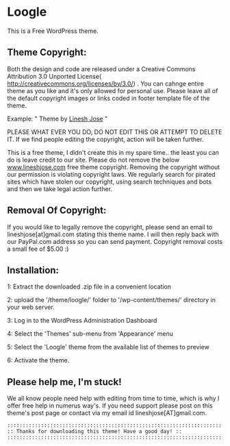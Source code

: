 Loogle
====================================
This is a Free WordPress theme.


 Theme Copyright:   
------------------------------------
Both the design and code are released under a Creative Commons Attribution 3.0 Unported License( http://creativecommons.org/licenses/by/3.0/) . You can cahnge entire theme as you like and it's only  allowed  for personal use.  Please  leave all of the default copyright images or links coded in footer template file of the theme.

Example: " Theme by <a href="http://lineshjose.com">Linesh Jose</a> "

PLEASE WHAT EVER YOU DO, DO NOT EDIT THIS OR ATTEMPT TO DELETE IT. If we find people editing the copyright, action will be taken further.
	
This is a free theme, I didn't create this in my spare time.. the least you can do is leave credit to our site. Please do not remove the below <a href="http://lineshjose.com">www.lineshjose.com</a> free theme copyright. Removing the copyright without our permission is violating copyright laws. We regularly search for pirated sites which have stolen our copyright, using search techniques and bots and then we take legal action further. 


Removal Of Copyright: 
------------------------------------
If you would like to legally remove the copyright, please send an email to lineshjose[at]gmail.com stating this theme name. I will then reply back with our PayPal.com address so you can send payment. Copyright removal costs a small fee of $5.00  :)



Installation:
------------------------------------
1: Extract the downloaded .zip file in a convenient location

2: upload the '/theme/loogle/' folder to '/wp-content/themes/' directory in your web server.

3: Log in to the WordPress Administration Dashboard

4: Select the 'Themes' sub-menu from 'Appearance' menu

5: Select the 'Loogle' theme from the available list of themes to preview

6: Activate the theme.
	
	
Please help me, I'm stuck!
------------------------------------
We all know people need help with editing from time to time, which is why I offer free help in numerus way's. If you  need support please post on this theme's post page or contact via my email id  lineshjose[AT]gmail.com.

	

	::::::::::::::::::::::::::::::::::::::::::::::::::::::::::::::::::::::::::::::::::::
	:: Thanks for downloading this theme! Have a good day! :: 
	:::::::::::::::::::::::::::::::::::::::::::::::::::::::::::::::::::::::::::::::::::: 